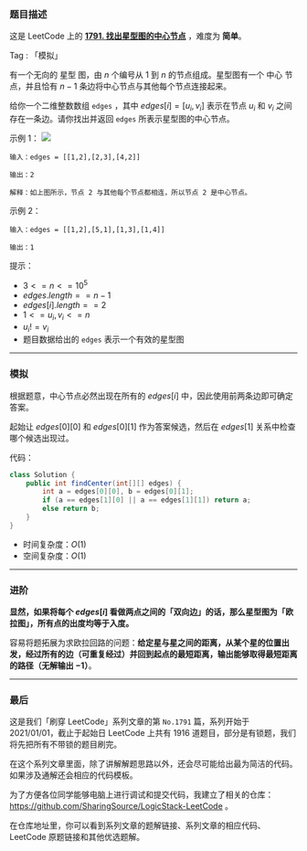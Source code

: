 ### 题目描述

这是 LeetCode 上的 **[1791. 找出星型图的中心节点](https://leetcode-cn.com/problems/find-center-of-star-graph/solution/gong-shui-san-xie-jian-dan-mo-ni-ti-by-a-qoix/)** ，难度为 **简单**。

Tag : 「模拟」



有一个无向的 星型 图，由 $n$ 个编号从 $1$ 到 $n$ 的节点组成。星型图有一个 中心 节点，并且恰有 $n - 1$ 条边将中心节点与其他每个节点连接起来。

给你一个二维整数数组 `edges` ，其中 $edges[i] = [u_i, v_i]$ 表示在节点 $u_i$ 和 $v_i$ 之间存在一条边。请你找出并返回 `edges` 所表示星型图的中心节点。

示例 1：
![](https://assets.leetcode-cn.com/aliyun-lc-upload/uploads/2021/03/14/star_graph.png)
```
输入：edges = [[1,2],[2,3],[4,2]]

输出：2

解释：如上图所示，节点 2 与其他每个节点都相连，所以节点 2 是中心节点。
```
示例 2：
```
输入：edges = [[1,2],[5,1],[1,3],[1,4]]

输出：1
```

提示：
* $3 <= n <= 10^5$
* $edges.length == n - 1$
* $edges[i].length == 2$
* $1 <= u_i, v_i <= n$
* $u_i != v_i$
* 题目数据给出的 `edges` 表示一个有效的星型图

---

### 模拟

根据题意，中心节点必然出现在所有的 $edges[i]$ 中，因此使用前两条边即可确定答案。

起始让 $edges[0][0]$ 和 $edges[0][1]$ 作为答案候选，然后在 $edges[1]$ 关系中检查哪个候选出现过。

代码：
```Java
class Solution {
    public int findCenter(int[][] edges) {
        int a = edges[0][0], b = edges[0][1];
        if (a == edges[1][0] || a == edges[1][1]) return a;
        else return b;
    }
}
```
* 时间复杂度：$O(1)$
* 空间复杂度：$O(1)$

---

### 进阶

**显然，如果将每个 $edges[i]$ 看做两点之间的「双向边」的话，那么星型图为「欧拉图」，所有点的出度均等于入度。**

容易将题拓展为求欧拉回路的问题：**给定星与星之间的距离，从某个星的位置出发，经过所有的边（可重复经过）并回到起点的最短距离，输出能够取得最短距离的路径（无解输出 $-1$）**。

---

### 最后

这是我们「刷穿 LeetCode」系列文章的第 `No.1791` 篇，系列开始于 2021/01/01，截止于起始日 LeetCode 上共有 1916 道题目，部分是有锁题，我们将先把所有不带锁的题目刷完。

在这个系列文章里面，除了讲解解题思路以外，还会尽可能给出最为简洁的代码。如果涉及通解还会相应的代码模板。

为了方便各位同学能够电脑上进行调试和提交代码，我建立了相关的仓库：https://github.com/SharingSource/LogicStack-LeetCode 。

在仓库地址里，你可以看到系列文章的题解链接、系列文章的相应代码、LeetCode 原题链接和其他优选题解。

